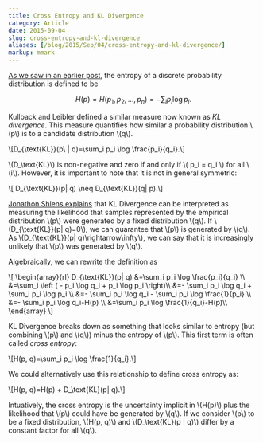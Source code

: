 ```yaml
---
title: Cross Entropy and KL Divergence
category: Article
date: 2015-09-04
slug: cross-entropy-and-kl-divergence
aliases: [/blog/2015/Sep/04/cross-entropy-and-kl-divergence/]
markup: mmark
---
```



[As we saw in an earlier post](http://stiglerdiet.com/blog/2015/Sep/04/entropy-of-a-discrete-probability-distribution/), the entropy of a discrete probability distribution is defined to be

$$H(p)=H(p_1,p_2,\ldots,p_n)=-\sum_{i}p_i \log p_i.$$

Kullback and Leibler defined a similar measure now known as _KL divergence_. This measure quantifies how similar a probability distribution \\(p\\) is to a candidate distribution \\(q\\).

\\[D_{\text{KL}}(p\ | q)=\sum_i p_i \log \frac{p_i}{q_i}.\\]


\\(D_\text{KL}\\) is non-negative and zero if and only if \\( p_i = q_i \\) for all \\(i\\). However, it is important to note that it is not in general symmetric: 

\\[ D_{\text{KL}}(p\| q) \neq D_{\text{KL}}(q\| p).\\]

[Jonathon Shlens explains](http://arxiv.org/pdf/1404.2000v1.pdf) that KL Divergence can be interpreted as measuring the likelihood that samples represented by the empirical distribution \\(p\\) were generated by a fixed distribution \\(q\\). If \\(D_{\text{KL}}(p\| q)=0\\), we can guarantee that \\(p\\) is generated by \\(q\\). As \\(D_{\text{KL}}(p\| q)\rightarrow\infty\\), we can say that it is increasingly unlikely that \\(p\\) was generated by \\(q\\).

Algebraically, we can rewrite the definition as

\\[ \begin{array}{rl} D_{\text{KL}}(p\| q)     &=\sum_i p_i \log \frac{p_i}{q_i} \\\\     &=\sum_i \left ( - p_i \log q_i +  p_i \log p_i \right)\\\\     &=- \sum_i p_i \log q_i + \sum_i  p_i \log p_i \\\\     &=- \sum_i p_i \log q_i - \sum_i  p_i \log \frac{1}{p_i} \\\\     &=- \sum_i p_i \log q_i-H(p) \\\\     &=\sum_i p_i \log \frac{1}{q_i}-H(p)\\\\ \end{array} \\]

KL Divergence breaks down as something that looks similar to entropy (but combining \\(p\\) and \\(q\\)) minus the entropy of \\(p\\). This first term is often called _cross entropy_:

\\[H(p, q)=\sum_i p_i \log \frac{1}{q_i}.\\]

We could alternatively use this relationship to define cross entropy as:

\\[H(p, q)=H(p) + D_\text{KL}(p\| q).\\]

Intuatively, the cross entropy is the uncertainty implicit in \\(H(p)\\) plus the likelihood that \\(p\\) could have be generated by \\(q\\). If we consider \\(p\\) to be a fixed distribution, \\(H(p, q)\\) and \\(D_\text{KL}(p \| q)\\) differ by a constant factor for all \\(q\\).

